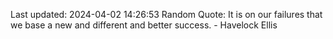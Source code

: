 Last updated: 2024-04-02 14:26:53
Random Quote: It is on our failures that we base a new and different and better success. - Havelock Ellis